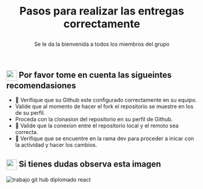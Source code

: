 <h1><p align="center">Pasos para realizar las entregas correctamente</p></h1>



<p align="center">Se le da la bienvenida a todos los miembros del grupo</p><br/>

<summary><h2><img src="https://media.giphy.com/media/UcK7JalnjCz0k/giphy.gif" align="center"
                width="28" /> Por favor tome en cuenta las sigueintes recomendasiones</h2></summary>
                
- 🔭 Verifique que su Github este configurado correctamente en su equipo.
-  Valide que al momento de hacer el fork el repositorio se muestre en los de su perfil.
-  Proceda con la clonasion del repositorio en su perfil de Github.
- 🤔 Valide que la conexion entre el repositorio local y el remoto sea correcta.
- 💬 Verifique que se encuentre en la rama dev para proceder a inicar con la actividad y hacer los cambios.

<summary><h2><img src="https://emojis.slackmojis.com/emojis/images/1579216111/7550/pikachu_wave.gif?1579216111" align="center"
                width="28" /> Si tienes dudas observa esta imagen</h2></summary>
                
<p align = "center">

![trabajo git hub diplomado react](https://user-images.githubusercontent.com/54613714/173209805-410278c0-acc2-4342-9b22-46c8cd86c30a.PNG)


</p>


